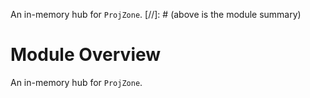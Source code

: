 An in-memory hub for `ProjZone`.
[//]: # (above is the module summary)

# Module Overview
An in-memory hub for `ProjZone`.
